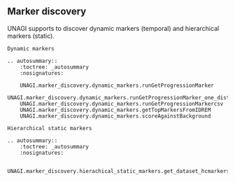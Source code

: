 ## Marker discovery

UNAGI supports to discover dynamic markers (temporal) and hierarchical markers (static). 

```{eval-rst}
Dynamic markers

.. autosummary::
    :toctree: _autosummary
    :nosignatures:
    
    UNAGI.marker_discovery.dynamic_markers.runGetProgressionMarker
    UNAGI.marker_discovery.dynamic_markers.runGetProgressionMarker_one_dist
    UNAGI.marker_discovery.dynamic_markers.runGetProgressionMarkercsv
    UNAGI.marker_discovery.dynamic_markers.getTopMarkersFromIDREM
    UNAGI.marker_discovery.dynamic_markers.scoreAgainstBackground

Hierarchical static markers

.. autosummary::
    :toctree: _autosummary
    :nosignatures:

    UNAGI.marker_discovery.hierachical_static_markers.get_dataset_hcmarkers
```